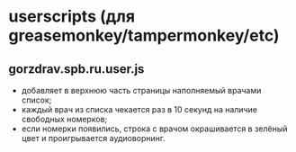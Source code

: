 # userscripts (для greasemonkey/tampermonkey/etc)
## gorzdrav.spb.ru.user.js
* добавляет в верхнюю часть страницы наполняемый врачами список;
* каждый врач из списка чекается раз в 10 секунд на наличие свободных номерков;
* если номерки появились, строка с врачом окрашивается в зелёный цвет и проигрывается аудиоворнинг.
